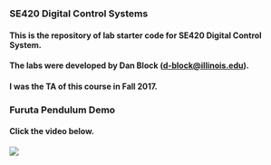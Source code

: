 ### SE420 Digital Control Systems

#### This is the repository of lab starter code for SE420 Digital Control System.

#### The labs were developed by Dan Block (d-block@illinois.edu).

#### I was the TA of this course in Fall 2017.

### Furuta Pendulum Demo

#### Click the video below.

[![](http://img.youtube.com/vi/ciXWy02Mr6c/0.jpg)](http://www.youtube.com/watch?v=ciXWy02Mr6c "Furuta Pendulum Demo")